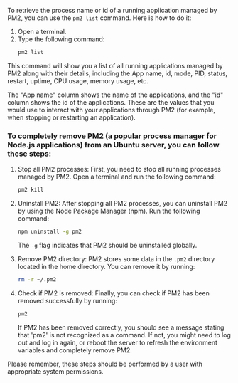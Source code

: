 To retrieve the process name or id of a running application managed by PM2, you can use the `pm2 list` command. Here is how to do it:

1. Open a terminal.
2. Type the following command:
    ```bash
    pm2 list
    ```
This command will show you a list of all running applications managed by PM2 along with their details, including the App name, id, mode, PID, status, restart, uptime, CPU usage, memory usage, etc. 

The "App name" column shows the name of the applications, and the "id" column shows the id of the applications. These are the values that you would use to interact with your applications through PM2 (for example, when stopping or restarting an application).

### To completely remove PM2 (a popular process manager for Node.js applications) from an Ubuntu server, you can follow these steps:

1. Stop all PM2 processes: First, you need to stop all running processes managed by PM2. Open a terminal and run the following command:

    ```bash
    pm2 kill
    ```

2. Uninstall PM2: After stopping all PM2 processes, you can uninstall PM2 by using the Node Package Manager (npm). Run the following command:

    ```bash
    npm uninstall -g pm2
    ```

    The `-g` flag indicates that PM2 should be uninstalled globally.

3. Remove PM2 directory: PM2 stores some data in the `.pm2` directory located in the home directory. You can remove it by running:

    ```bash
    rm -r ~/.pm2
    ```

4. Check if PM2 is removed: Finally, you can check if PM2 has been removed successfully by running:

    ```bash
    pm2
    ```

    If PM2 has been removed correctly, you should see a message stating that 'pm2' is not recognized as a command. If not, you might need to log out and log in again, or reboot the server to refresh the environment variables and completely remove PM2.

Please remember, these steps should be performed by a user with appropriate system permissions.